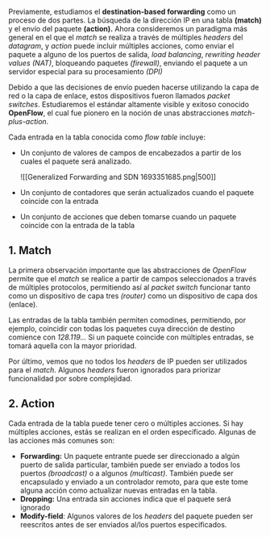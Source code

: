 Previamente, estudiamos el **destination-based forwarding** como un proceso de dos partes. La búsqueda de la dirección IP en una tabla **(match)** y el envío del paquete **(action).** Ahora consideremos un paradigma más general en el que el *match* se realiza a través de múltiples *headers* del *datagram*, y *action* puede incluir múltiples acciones, como enviar el paquete a alguno de los puertos de salida, *load balancing*, *rewriting header values (NAT)*, bloqueando paquetes *(firewall)*, enviando el paquete a un servidor especial para su procesamiento *(DPI)*

Debido a que las decisiones de envío pueden hacerse utilizando la capa de red o la capa de enlace, estos dispositivos fueron llamados *packet switches*. Estudiaremos el estándar altamente visible y exitoso conocido **OpenFlow**, el cual fue pionero en la noción de unas abstracciones *match-plus-action*.

Cada entrada en la tabla conocida como *flow table* incluye:

- Un conjunto de valores de campos de encabezados a partir de los cuales el paquete será analizado.

	![[Generalized Forwarding and SDN 1693351685.png|500]]

- Un conjunto de contadores que serán actualizados cuando el paquete coincide con la entrada
- Un conjunto de acciones que deben tomarse cuando un paquete coincide con la entrada de la tabla

## 1. Match

La primera observación importante que las abstracciones de *OpenFlow* permite que el *match* se realice a partir de campos seleccionados a través de múltiples protocolos, permitiendo así al *packet switch* funcionar tanto como un dispositivo de capa tres *(router)* como un dispositivo de capa dos (enlace).

Las entradas de la tabla también permiten comodines, permitiendo, por ejemplo, coincidir con todas los paquetes cuya dirección de destino comience con *128.119...* Si un paquete coincide con múltiples entradas, se tomará aquella con la mayor prioridad.

Por último, vemos que no todos los *headers* de IP pueden ser utilizados para el *match*. Algunos *headers* fueron ignorados para priorizar funcionalidad por sobre complejidad.

## 2. Action

Cada entrada de la tabla puede tener cero o múltiples acciones. Si hay múltiples acciones, estás se realizan en el orden especificado. Algunas de las acciones más comunes son:

- **Forwarding:** Un paquete entrante puede ser direccionado a algún puerto de salida particular, también puede ser enviado a todos los puertos *(broadcast)* o a algunos *(multicast)*. También puede ser encapsulado y enviado a un controlador remoto, para que este tome alguna acción como actualizar nuevas entradas en la tabla.
- **Dropping:** Una entrada sin acciones indica que el paquete será ignorado
- **Modify-field**: Algunos valores de los *headers* del paquete pueden ser reescritos antes de ser enviados al/los puertos especificados.
